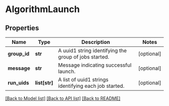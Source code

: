 # AlgorithmLaunch

## Properties
Name | Type | Description | Notes
------------ | ------------- | ------------- | -------------
**group_id** | **str** | A uuid1 string identifying the group of jobs started. | [optional] 
**message** | **str** | Message indicating successful launch. | [optional] 
**run_uids** | **list[str]** | A list of uuid1 strings identifying each job started. | [optional] 

[[Back to Model list]](../README.md#documentation-for-models) [[Back to API list]](../README.md#documentation-for-api-endpoints) [[Back to README]](../README.md)


